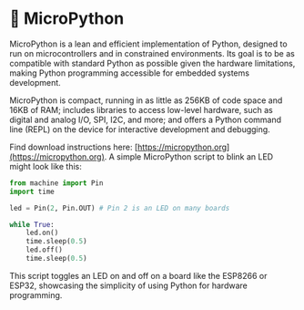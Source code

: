 # 🤖 MicroPython

MicroPython is a lean and efficient implementation of Python, designed to run on microcontrollers and in constrained environments. Its goal is to be as compatible with standard Python as possible given the hardware limitations, making Python programming accessible for embedded systems development. 

MicroPython is compact, running in as little as 256KB of code space and 16KB of RAM; includes libraries to access low-level hardware, such as digital and analog I/O, SPI, I2C, and more; and offers a Python command line (REPL) on the device for interactive development and debugging.

Find download instructions here: [https://micropython.org](https://micropython.org). A simple MicroPython script to blink an LED might look like this:

```python
from machine import Pin
import time

led = Pin(2, Pin.OUT) # Pin 2 is an LED on many boards

while True:
    led.on()
    time.sleep(0.5)
    led.off()
    time.sleep(0.5)
```

This script toggles an LED on and off on a board like the ESP8266 or ESP32, showcasing the simplicity of using Python for hardware programming.

